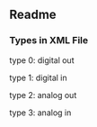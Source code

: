 ## Readme

### Types in XML File
type 0: digital out

type 1: digital in

type 2: analog out

type 3: analog in


